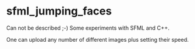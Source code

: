 # sfml_jumping_faces
Can not be described ;-) Some experiments with SFML and C++.

One can upload any number of different images plus setting their speed.
